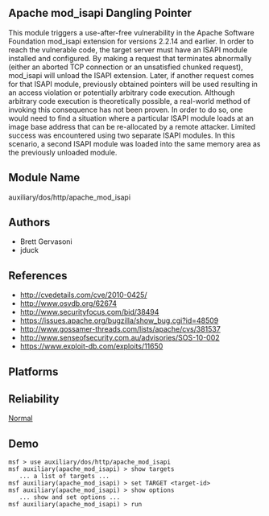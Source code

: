 ## Apache mod_isapi Dangling Pointer

This module triggers a use-after-free vulnerability in the 
Apache Software Foundation mod_isapi extension for versions 
2.2.14 and earlier. In order to reach the vulnerable code, 
the target server must have an ISAPI module installed and 
configured. By making a request that terminates abnormally 
(either an aborted TCP connection or an unsatisfied chunked 
request), mod_isapi will unload the ISAPI extension. Later, 
if another request comes for that ISAPI module, previously 
obtained pointers will be used resulting in an access 
violation or potentially arbitrary code execution. Although 
arbitrary code execution is theoretically possible, a 
real-world method of invoking this consequence has not been 
proven. In order to do so, one would need to find a 
situation where a particular ISAPI module loads at an image 
base address that can be re-allocated by a remote attacker. 
Limited success was encountered using two separate ISAPI 
modules. In this scenario, a second ISAPI module was loaded 
into the same memory area as the previously unloaded module.


## Module Name
auxiliary/dos/http/apache_mod_isapi

## Authors
* Brett Gervasoni
* jduck


## References
* http://cvedetails.com/cve/2010-0425/
* http://www.osvdb.org/62674
* http://www.securityfocus.com/bid/38494
* https://issues.apache.org/bugzilla/show_bug.cgi?id=48509
* http://www.gossamer-threads.com/lists/apache/cvs/381537
* http://www.senseofsecurity.com.au/advisories/SOS-10-002
* https://www.exploit-db.com/exploits/11650




## Platforms


## Reliability
[Normal](https://github.com/rapid7/metasploit-framework/wiki/Exploit-Ranking)

## Demo

```
msf > use auxiliary/dos/http/apache_mod_isapi
msf auxiliary(apache_mod_isapi) > show targets
   ... a list of targets ...
msf auxiliary(apache_mod_isapi) > set TARGET <target-id>
msf auxiliary(apache_mod_isapi) > show options
   ... show and set options ...
msf auxiliary(apache_mod_isapi) > run
```
    
    